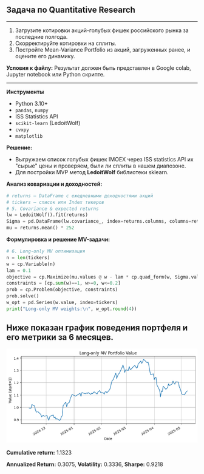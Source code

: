 ## Задача по Quantitative Research
---
1) Загрузите котировки акций-голубых фишек российского рынка за последние полгода.
2) Скорректируйте котировки на сплиты.
3) Постройте Mean-Variance Portfolio из акций, загруженных ранее, и оцените его динамику.

**Условия к файлу:**
Результат должен быть представлен в Google colab, Jupyter notebook или Python скрипте.

---

**Инструменты**
- Python 3.10+  
- `pandas`, `numpy`  
- ISS Statistics API  
- `scikit-learn` (LedoitWolf)  
- `cvxpy`  
- `matplotlib`

**Решение:**
- Выгружаем список голубых фишек IMOEX через ISS statistics API их "сырые" цены и проверяем, были ли сплиты в нашем диапозоне.
- Для постройки MVP метод **LedoitWolf** библиотеки sklearn.

**Анализ ковариации и доходностей:**
```python
# returns — DataFrame с ежедневными доходностями акций
# tickers — список или Index тикеров
# 5. Covariance & expected returns
lw = LedoitWolf().fit(returns)
Sigma = pd.DataFrame(lw.covariance_, index=returns.columns, columns=returns.columns) * 252
mu = returns.mean() * 252
```
**Формулировка и решение MV-задачи:**
```python
# 6. Long-only MV оптимизация
n = len(tickers)
w = cp.Variable(n)
lam = 0.1
objective = cp.Maximize(mu.values @ w - lam * cp.quad_form(w, Sigma.values))
constraints = [cp.sum(w)==1, w>=0, w<=0.2]
prob = cp.Problem(objective, constraints)
prob.solve()
w_opt = pd.Series(w.value, index=tickers)
print("Long-only MV weights:\n", w_opt.round(4))
```

Ниже показан график поведения портфеля и его метрики за 6 месяцев.
---
![MV_portfolio](image.png)

**Cumulative return:** 1.1323

**Annualized Return:** 0.3075, **Volatility:** 0.3336, **Sharpe:** 0.9218
